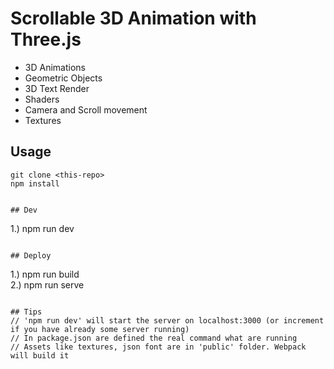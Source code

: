 # Scrollable 3D Animation with Three.js

- 3D Animations
- Geometric Objects
- 3D Text Render
- Shaders
- Camera and Scroll movement
- Textures

## Usage

```
git clone <this-repo>
npm install


## Dev
```
1.) npm run dev 
```

## Deploy
```
1.) npm run build       
2.) npm run serve
```

## Tips
// 'npm run dev' will start the server on localhost:3000 (or increment if you have already some server running)
// In package.json are defined the real command what are running
// Assets like textures, json font are in 'public' folder. Webpack will build it